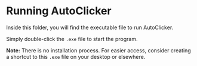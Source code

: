 # Running AutoClicker

Inside this folder, you will find the executable file to run AutoClicker.

Simply double-click the `.exe` file to start the program.

**Note:** There is no installation process. For easier access, consider creating a shortcut to this `.exe` file on your desktop or elsewhere.
